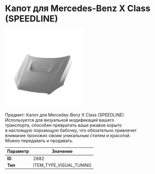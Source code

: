 # Капот для Mercedes-Benz X Class (SPEEDLINE)

![Item Image](../img/2882.webp?raw=true)

Предмет: Капот для Mercedes-Benz X Class (SPEEDLINE)<br>Используется для визуальной модификаций вашего<br>транспорта, способен превратить ваше ржавое корыто<br>в настоящую порхающую бабочку, что обязательно привлечет<br>внимание прохожих своим уникальным стилем и красотой.<br>Можно передавать и продавать.


| Параметр | Значение |
|----------|----------|
| **ID** | 2882 |
| **Тип** | ITEM_TYPE_VISUAL_TUNING |


